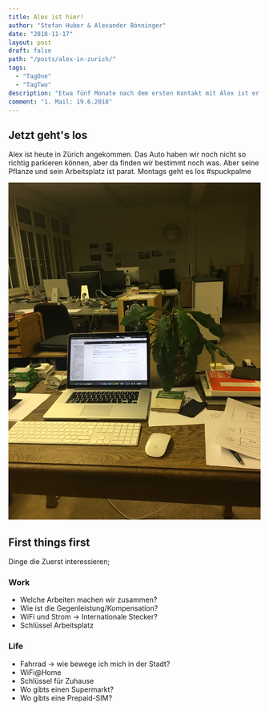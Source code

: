 ```yaml
---
title: Alex ist hier!
author: "Stefan Huber & Alexander Bönninger"
date: "2018-11-17"
layout: post
draft: false
path: "/posts/alex-in-zurich/"
tags:
  - "TagOne"
  - "TagTwo"
description: "Etwa fünf Monate nach dem ersten Kontakt mit Alex ist er nun in Zürich eingetroffen. Die kommenden Tage werden wir gemeinsam an diversen Projekten arbeiten und versuchen die Zeit hier in Zürich möglichst produktiv zu nutzen."
comment: "1. Mail: 19.6.2018"
---
```



## Jetzt geht's los
Alex ist heute in Zürich angekommen. Das Auto haben wir noch nicht so richtig parkieren können, aber da finden wir bestimmt noch was. Aber seine Pflanze und sein Arbeitsplatz ist parat. Montags geht es los #spuckpalme


![spuckpalme](./img/IMG_9907_sh.jpg)


## First things first
Dinge die Zuerst interessieren;

### Work
* Welche Arbeiten machen wir zusammen?
* Wie ist die Gegenleistung/Kompensation?
* WiFi und Strom → Internationale Stecker?
* Schlüssel Arbeitsplatz

### Life
* Fahrrad → wie bewege ich mich in der Stadt?
* WiFi@Home
* Schlüssel für Zuhause
* Wo gibts einen Supermarkt?
* Wo gibts eine Prepaid-SIM?
